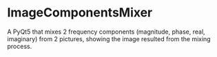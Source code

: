 # ImageComponentsMixer
A PyQt5 that mixes 2 frequency components (magnitude, phase, real, imaginary) from 2 pictures, showing the image resulted from the mixing process.

